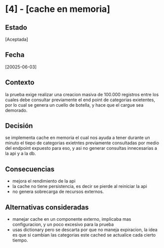 # [4] - [cache en memoria]

## Estado
[Aceptada]

## Fecha
[20025-06-03]

## Contexto
la prueba exige realizar una creacion masiva de 100.000 registros entre los cuales debe consultar previamente el end point de categorias exietentes,
por lo cual se genera un cuello de botella, y hace que el cargue sea demorado. 

## Decisión
se implementa cache en memoria el cual nos ayuda a tener durante un minuto el tiepo de categorias exietntes previamente consultadas por medio
del endpoint expuesto para eso, y asi no generar consultas innecesarias  a la api y a la db.


## Consecuencias
- mejora el rendimiento de la api
- la cache no tiene persistencia, es decir se pierde al reiniciar la api
- no genera sobrecarga de recursos externos.

## Alternativas consideradas
- manejar cache en un componente externo, implicaba mas configuracion, y un poco excesivo para la prueba 
- usas dictionary pero se descarta por que no maneja expiracion, la idea es que si cambian las categorias este cached
se actualice cada cierto tiempo.
